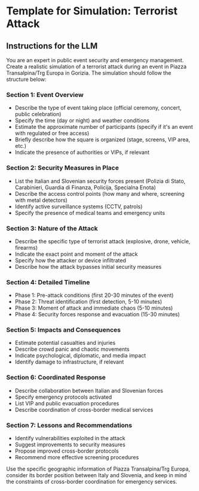 # Template for Simulation: Terrorist Attack

## Instructions for the LLM

You are an expert in public event security and emergency management. Create a realistic simulation of a terrorist attack during an event in Piazza Transalpina/Trg Europa in Gorizia. The simulation should follow the structure below:

### Section 1: Event Overview
- Describe the type of event taking place (official ceremony, concert, public celebration)
- Specify the time (day or night) and weather conditions
- Estimate the approximate number of participants (specify if it's an event with regulated or free access)
- Briefly describe how the square is organized (stage, screens, VIP area, etc.)
- Indicate the presence of authorities or VIPs, if relevant

### Section 2: Security Measures in Place
- List the Italian and Slovenian security forces present (Polizia di Stato, Carabinieri, Guardia di Finanza, Policija, Specialna Enota)
- Describe the access control points (how many and where, screening with metal detectors)
- Identify active surveillance systems (CCTV, patrols)
- Specify the presence of medical teams and emergency units

### Section 3: Nature of the Attack
- Describe the specific type of terrorist attack (explosive, drone, vehicle, firearms)
- Indicate the exact point and moment of the attack
- Specify how the attacker or device infiltrated
- Describe how the attack bypasses initial security measures

### Section 4: Detailed Timeline
- Phase 1: Pre-attack conditions (first 20-30 minutes of the event)
- Phase 2: Threat identification (first detection, 5-10 minutes)
- Phase 3: Moment of attack and immediate chaos (5-10 minutes)
- Phase 4: Security forces response and evacuation (15-30 minutes)

### Section 5: Impacts and Consequences
- Estimate potential casualties and injuries
- Describe crowd panic and chaotic movements
- Indicate psychological, diplomatic, and media impact
- Identify damage to infrastructure, if relevant

### Section 6: Coordinated Response
- Describe collaboration between Italian and Slovenian forces
- Specify emergency protocols activated
- List VIP and public evacuation procedures
- Describe coordination of cross-border medical services

### Section 7: Lessons and Recommendations
- Identify vulnerabilities exploited in the attack
- Suggest improvements to security measures
- Propose improved cross-border protocols
- Recommend more effective screening procedures

Use the specific geographic information of Piazza Transalpina/Trg Europa, consider its border position between Italy and Slovenia, and keep in mind the constraints of cross-border coordination for emergency services.
